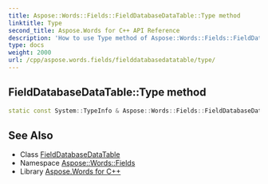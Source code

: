 ```yaml
---
title: Aspose::Words::Fields::FieldDatabaseDataTable::Type method
linktitle: Type
second_title: Aspose.Words for C++ API Reference
description: 'How to use Type method of Aspose::Words::Fields::FieldDatabaseDataTable class in C++.'
type: docs
weight: 2000
url: /cpp/aspose.words.fields/fielddatabasedatatable/type/
---
```

## FieldDatabaseDataTable::Type method




```cpp
static const System::TypeInfo & Aspose::Words::Fields::FieldDatabaseDataTable::Type()
```

## See Also

* Class [FieldDatabaseDataTable](../)
* Namespace [Aspose::Words::Fields](../../)
* Library [Aspose.Words for C++](../../../)
